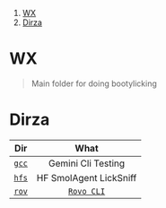 1. [WX](#wx)
2. [Dirza](#dirza)

# WX

> Main folder for doing bootylicking

# Dirza

|       Dir       |          What          |
| :-------------: | :--------------------: |
| [`gcc`](./gcc/) |   Gemini Cli Testing   |
| [`hfs`](./hfs/) | HF SmolAgent LickSniff |
| [`rov`](./rov/) |     [`Rovo CLI`]()     |
